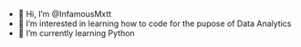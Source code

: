 - 👋 Hi, I’m @InfamousMxtt
- 👀 I’m interested in learning how to code for the pupose of Data Analytics
- 🌱 I’m currently learning Python

